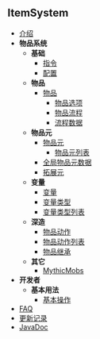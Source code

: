 ## ItemSystem

- [介绍](README.md)
- **物品系统**
  - **基础**
    - [指令](基础/Command.md)
    - [配置](基础/Config.md)
  - **物品**
    - [物品](物品/Item.md)
      - [物品选项](物品/Option.md)
      - [物品流程](物品/Process.md)
      - [流程数据](物品/ProcessData.md)
  - **物品元**
    - [物品元](元/Meta.md)
      - [物品元列表](元/Metas.md)
    - [全局物品元数据](元/GlobalMetaData.md)
    - [拓展元](元/ExpandMeta.md)
  - **变量**
    - [变量](变量/Var.md)
    - [变量类型](变量/VarType.md)
    - [变量类型列表](变量/VarTypes.md)
  - **深造**
    - [物品动作](深造/Action.md)
    - [物品动作列表](深造/Actions.md)
    - [物品继承](深造/Extend.md)
  - **其它**
    - [MythicMobs](其它/MythicMobs.md)
- **开发者**
  - **基本用法**
    - [基本操作](开发/Basic.md)
- [FAQ](FAQ.md)
- [更新记录](UPDATE.MD)
- [JavaDoc](http://doc.skillw.com/itemsystem/)
